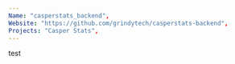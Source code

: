 ```yaml
---
Name: "casperstats_backend",
Website: "https://github.com/grindytech/casperstats-backend",
Projects: "Casper Stats",
---
```

<!--lang:en--> 
test
<!--lang:es--] 
test
<!--lang:de--] 
test
<!--lang:fr--] 
test
<!--lang:pl--] 
test
<!--lang:uk--] 
test
[!--lang:*-->  
